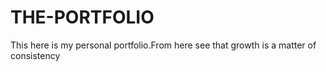 # THE-PORTFOLIO
This here is my personal portfolio.From here see that growth is a matter of consistency

